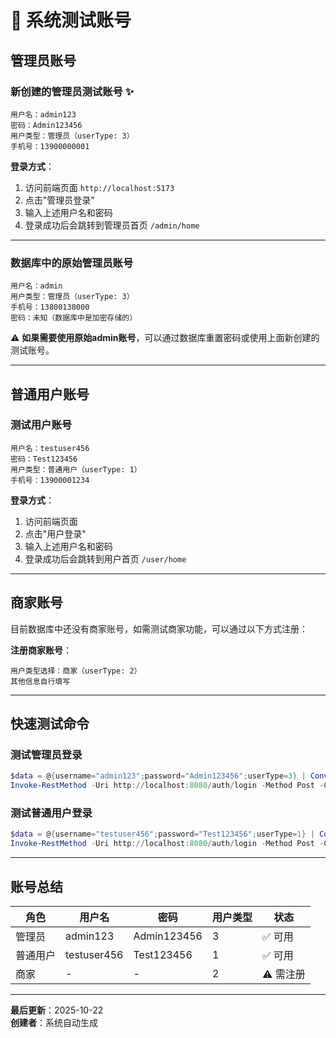 # 🔐 系统测试账号

## 管理员账号

### 新创建的管理员测试账号 ✨
```
用户名：admin123
密码：Admin123456
用户类型：管理员（userType: 3）
手机号：13900000001
```

**登录方式**：
1. 访问前端页面 `http://localhost:5173`
2. 点击"管理员登录"
3. 输入上述用户名和密码
4. 登录成功后会跳转到管理员首页 `/admin/home`

---

### 数据库中的原始管理员账号
```
用户名：admin
用户类型：管理员（userType: 3）
手机号：13800138000
密码：未知（数据库中是加密存储的）
```

⚠️ **如果需要使用原始admin账号**，可以通过数据库重置密码或使用上面新创建的测试账号。

---

## 普通用户账号

### 测试用户账号
```
用户名：testuser456
密码：Test123456
用户类型：普通用户（userType: 1）
手机号：13900001234
```

**登录方式**：
1. 访问前端页面
2. 点击"用户登录"
3. 输入上述用户名和密码
4. 登录成功后会跳转到用户首页 `/user/home`

---

## 商家账号

目前数据库中还没有商家账号，如需测试商家功能，可以通过以下方式注册：

**注册商家账号**：
```
用户类型选择：商家（userType: 2）
其他信息自行填写
```

---

## 快速测试命令

### 测试管理员登录
```powershell
$data = @{username="admin123";password="Admin123456";userType=3} | ConvertTo-Json
Invoke-RestMethod -Uri http://localhost:8080/auth/login -Method Post -ContentType "application/json" -Body $data
```

### 测试普通用户登录
```powershell
$data = @{username="testuser456";password="Test123456";userType=1} | ConvertTo-Json
Invoke-RestMethod -Uri http://localhost:8080/auth/login -Method Post -ContentType "application/json" -Body $data
```

---

## 账号总结

| 角色 | 用户名 | 密码 | 用户类型 | 状态 |
|------|--------|------|----------|------|
| 管理员 | admin123 | Admin123456 | 3 | ✅ 可用 |
| 普通用户 | testuser456 | Test123456 | 1 | ✅ 可用 |
| 商家 | - | - | 2 | ⚠️ 需注册 |

---

**最后更新**：2025-10-22  
**创建者**：系统自动生成







